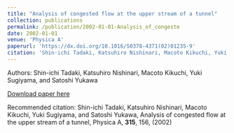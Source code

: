 ```yaml
---
title: "Analysis of congested flow at the upper stream of a tunnel"
collection: publications
permalink: /publication/2002-01-01-Analysis_of_congeste
date: 2002-01-01
venue: 'Physica A'
paperurl: 'https://dx.doi.org/10.1016/S0378-4371(02)01235-9'
citation: 'Shin-ichi Tadaki, Katsuhiro Nishinari, Macoto Kikuchi, Yuki Sugiyama, and Satoshi Yukawa, Analysis of congested flow at the upper stream of a tunnel, Physica A, <b>315</b>, 156, (2002)'
---
```


Authors: Shin-ichi Tadaki, Katsuhiro Nishinari, Macoto Kikuchi, Yuki Sugiyama, and Satoshi Yukawa


<a href='https://dx.doi.org/10.1016/S0378-4371(02)01235-9'>Download paper here</a>

Recommended citation: Shin-ichi Tadaki, Katsuhiro Nishinari, Macoto Kikuchi, Yuki Sugiyama, and Satoshi Yukawa, Analysis of congested flow at the upper stream of a tunnel, Physica A, <b>315</b>, 156, (2002)